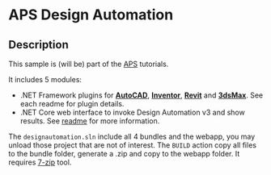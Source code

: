# APS Design Automation

## Description

This sample is (will be) part of the [APS](https://tutorials.autodesk.io/design-automation/) tutorials.

It includes 5 modules:

- .NET Framework plugins for **[AutoCAD](UpdateDWGParam/)**, **[Inventor](UpdateIPTParam/)**, **[Revit](UpdateRVTParam/)** and **[3dsMax](UpdateMAXParam/)**. See each readme for plugin details.
- .NET Core web interface to invoke Design Automation v3 and show results. See [readme](forgesample/) for more information.

The `designautomation.sln` include all 4 bundles and the webapp, you may unload those project that are not of interest. The `BUILD` action copy all files to the bundle folder, generate a .zip and copy to the webapp folder. It requires [7-zip](https://www.7-zip.org/) tool.
